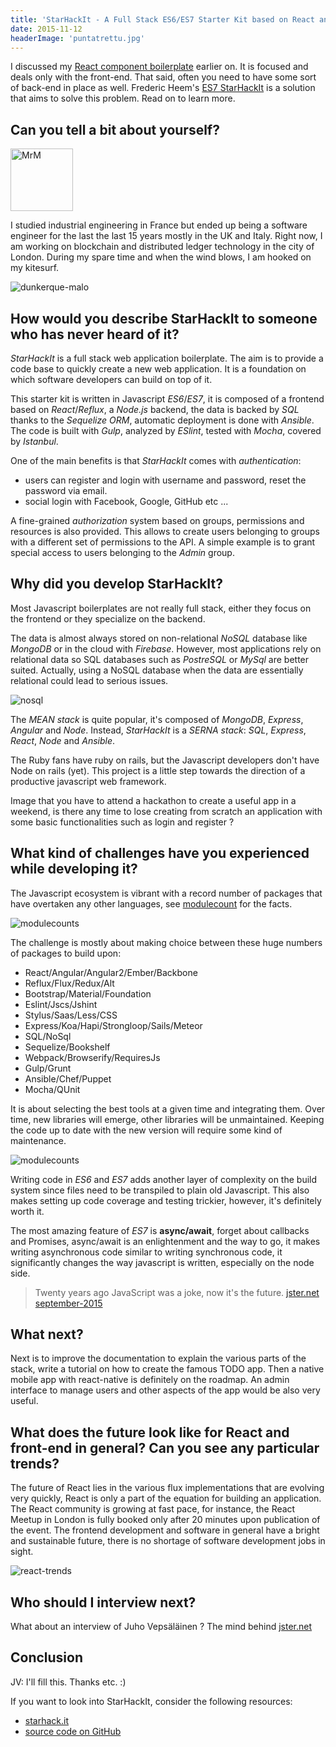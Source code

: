 ```yaml
---
title: 'StarHackIt - A Full Stack ES6/ES7 Starter Kit based on React and Node - Interview with Frederic Heem'
date: 2015-11-12
headerImage: 'puntatrettu.jpg'
---
```


I discussed my [React component boilerplate](FIXME) earlier on. It is focused and deals only with the front-end. That said, often you need to have some sort of back-end in place as well. Frederic Heem's [ES7 StarHackIt](http://starhack.it/) is a solution that aims to solve this problem. Read on to learn more.

## Can you tell a bit about yourself?

<p>
  <span class="author">
    <img src="hf.jpg" alt="MrM" class='author' width='100' />
  </span>
</p>

I studied industrial engineering in France but ended up being a software engineer for the last the last 15 years mostly in the UK and Italy. Right now, I am working on blockchain and distributed ledger technology in the city of London. During my spare time and when the wind blows, I am hooked on my kitesurf.

<p>
  <span >
    <img src="dunkerque-malo.jpg" alt="dunkerque-malo" />
  </span>
</p>

## How would you describe StarHackIt to someone who has never heard of it?
*StarHackIt* is a full stack web application boilerplate. The aim is to provide a code base to quickly create a new web application. It is a foundation on which software developers can build on top of it.

This starter kit is written in Javascript *ES6*/*ES7*, it is composed of a frontend based on *React*/*Reflux*, a *Node.js* backend, the data is backed by *SQL* thanks to the *Sequelize ORM*, automatic deployment is done with *Ansible*. The code is built with *Gulp*, analyzed by *ESlint*, tested with *Mocha*, covered by *Istanbul*.

One of the main benefits is that *StarHackIt* comes with *authentication*:

* users can register and login with username and password, reset the password via email.
* social login with Facebook, Google, GitHub etc ...

A fine-grained *authorization* system based on groups, permissions and resources is also provided. This allows to create users belonging to groups with a different set of permissions to the API. A simple example is to grant special access to users belonging to the *Admin* group.

## Why did you develop StarHackIt?

Most Javascript boilerplates are not really full stack, either they focus on the frontend or they specialize on the backend.

The data is almost always stored on non-relational *NoSQL* database like *MongoDB* or in the cloud with *Firebase*. However, most applications rely on relational data so SQL databases such as *PostreSQL* or *MySql* are better suited. Actually, using a NoSQL database when the data are essentially relational could lead to serious issues.

<p>
  <span class="author">
    <img src="nosql.jpg" alt="nosql" />
  </span>
</p>

The *MEAN stack* is quite popular, it's composed of *MongoDB*, *Express*, *Angular* and *Node*. Instead, *StarHackIt* is a *SERNA stack*: *SQL*, *Express*, *React*, *Node* and *Ansible*.

The Ruby fans have ruby on rails, but the Javascript developers don't have Node on rails (yet). This project is a little step towards the direction of a productive javascript web framework.

Image that you have to attend a hackathon to create a useful app in a weekend, is there any time to lose creating from scratch an application with some basic functionalities such as login and register ?

## What kind of challenges have you experienced while developing it?
The Javascript ecosystem is vibrant with a record number of packages that have overtaken any other languages, see [modulecount](http://www.modulecounts.com/) for the facts.

<p>
  <span class="author">
    <img src="modulecounts.png" alt="modulecounts" class='author' />
  </span>
</p>

The challenge is mostly about making choice between these huge numbers of packages to build upon:

* React/Angular/Angular2/Ember/Backbone
* Reflux/Flux/Redux/Alt
* Bootstrap/Material/Foundation
* Eslint/Jscs/Jshint
* Stylus/Saas/Less/CSS
* Express/Koa/Hapi/Strongloop/Sails/Meteor
* SQL/NoSql
* Sequelize/Bookshelf
* Webpack/Browserify/RequiresJs
* Gulp/Grunt
* Ansible/Chef/Puppet
* Mocha/QUnit

It is about selecting the best tools at a given time and integrating them. Over time, new libraries will emerge, other libraries will be unmaintained. Keeping the code up to date with the new version will require some kind of maintenance.

<p>
  <span class="author">
    <img src="choosepillsmatrix.jpg" alt="modulecounts" class='author' />
  </span>
</p>

Writing code in *ES6* and *ES7* adds another layer of complexity on the build system since files need to be transpiled to plain old Javascript. This also makes setting up code coverage and testing trickier, however,  it's definitely worth it.

The most amazing feature of *ES7* is **async/await**, forget about callbacks and Promises, async/await is an enlightenment and the way to go, it makes writing asynchronous code similar to writing synchronous code, it significantly changes the way javascript is written, especially on the node side.


> Twenty years ago JavaScript was a joke, now it's the future. [jster.net september-2015 ](http://jster.net/blog/monthly-jster-september-2015-part-2#.VkPBH2SKH-k)


## What next?
Next is to improve the documentation to explain the various parts of the stack, write a tutorial on how to create the famous TODO app. Then a native mobile app with react-native is definitely on the roadmap. An admin interface to manage users and other aspects of the app would be also very useful.


## What does the future look like for React and front-end in general? Can you see any particular trends?
The future of React lies in the various flux implementations that are evolving very quickly, React is only a part of the equation for building an application. The React community is growing at fast pace, for instance, the React Meetup in London is fully booked only after 20 minutes upon publication of the event. The frontend development and software in general have a bright and sustainable future, there is no shortage of software development jobs in sight.

<p>
  <span>
    <img src="react-trends.png" alt="react-trends"/>
  </span>
</p>

## Who should I interview next?
What about an interview of Juho Vepsäläinen ? The mind behind [jster.net](http://jster.net/)


## Conclusion

JV: I'll fill this. Thanks etc. :)

If you want to look into StarHackIt, consider the following resources:

* [starhack.it](http://starhack.it)
* [source code on GitHub](https://github.com/FredericHeem/starhackit)
